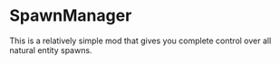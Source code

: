 # SpawnManager
This is a relatively simple mod that gives you complete control over all natural entity spawns.
